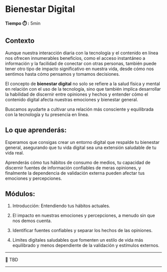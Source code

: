 # Bienestar Digital

**Tiempo ⏱️ :** 5min

## Contexto

Aunque nuestra interacción diaria con la tecnología y el contenido en línea nos ofrecen innumerables beneficios, como el acceso instantáneo a información y la facilidad de conectar con otras personas, también puede tener otro tipo de impacto significativo en nuestra vida, desde cómo nos sentimos hasta cómo pensamos y tomamos decisiones. 

El concepto de **bienestar digital** no solo se refiere a la salud física y mental en relación con el uso de la tecnología, sino que también implica desarrollar la habilidad de discernir entre opiniones y hechos y entender cómo el contenido digital afecta nuestras emociones y bienestar general.

Buscamos ayudarte a cultivar una relación más consciente y equilibrada con la tecnología y tu presencia en línea.

## Lo que aprenderás:

Esperamos que consigas crear un entorno digital que respalde tu bienestar general, asegurando que tu vida digital sea una extensión saludable de tu vida real.

Aprenderás cómo tus hábitos de consumo de medios, tu capacidad de discernir fuentes de información confiables de meras opiniones, y finalmente la dependencia de validación externa pueden afectar tus emociones y percepciones.

## Módulos:

1. Introducción: Entendiendo tus hábitos actuales.

2. El impacto en nuestras emociones y percepciones, a menudo sin que nos demos cuenta.

3. Identificar fuentes confiables y separar los hechos de las opiniones.

4. Límites digitales saludables que fomenten un estilo de vida más equilibrado y menos dependiente de la validación y estímulos externos.

---

:seedling: TBD

--- 
